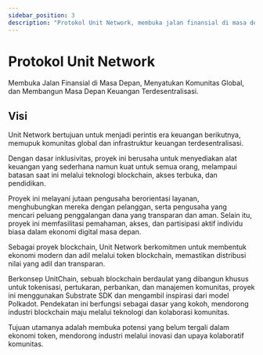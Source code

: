 ```yaml
---
sidebar_position: 3
description: "Protokol Unit Network, membuka jalan finansial di masa depan, menyatukan komunitas global, dan membangun masa depan keuangan terdesentralisasi."
---
```


# Protokol Unit Network

Membuka Jalan Finansial di Masa Depan, Menyatukan Komunitas Global, dan Membangun Masa Depan Keuangan Terdesentralisasi.

## Visi

Unit Network bertujuan untuk menjadi perintis era keuangan berikutnya, memupuk komunitas global dan infrastruktur keuangan terdesentralisasi.

Dengan dasar inklusivitas, proyek ini berusaha untuk menyediakan alat keuangan yang sederhana namun kuat untuk semua orang, melampaui batasan saat ini melalui teknologi blockchain, akses terbuka, dan pendidikan.

Proyek ini melayani jutaan pengusaha berorientasi layanan, menghubungkan mereka dengan pelanggan, serta pengusaha yang mencari peluang penggalangan dana yang transparan dan aman. Selain itu, proyek ini memfasilitasi pemahaman, akses, dan partisipasi aktif individu biasa dalam ekonomi digital masa depan.

Sebagai proyek blockchain, Unit Network berkomitmen untuk membentuk ekonomi modern dan adil melalui token blockchain, memastikan distribusi nilai yang adil dan transparan.

Berkonsep UnitChain, sebuah blockchain berdaulat yang dibangun khusus untuk tokenisasi, pertukaran, perbankan, dan manajemen komunitas, proyek ini menggunakan Substrate SDK dan mengambil inspirasi dari model Polkadot. Pendekatan ini berfungsi sebagai dasar yang kokoh, mendorong industri blockchain maju melalui teknologi dan kolaborasi komunitas.

Tujuan utamanya adalah membuka potensi yang belum tergali dalam ekonomi token, mendorong industri melalui inovasi dan upaya kolaboratif komunitas.
